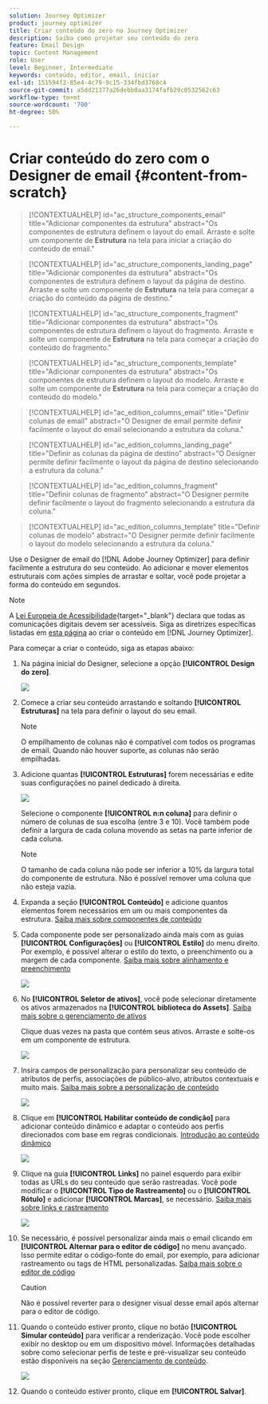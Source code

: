 ```yaml
---
solution: Journey Optimizer
product: journey optimizer
title: Criar conteúdo do zero no Journey Optimizer
description: Saiba como projetar seu conteúdo do zero
feature: Email Design
topic: Content Management
role: User
level: Beginner, Intermediate
keywords: conteúdo, editor, email, iniciar
exl-id: 151594f2-85e4-4c79-9c15-334fbd3768c4
source-git-commit: a5dd21377a26debb0aa3174fafb29c0532562c63
workflow-type: tm+mt
source-wordcount: '700'
ht-degree: 50%

---
```


# Criar conteúdo do zero com o Designer de email {#content-from-scratch}

>[!CONTEXTUALHELP]
>id="ac_structure_components_email"
>title="Adicionar componentes da estrutura"
>abstract="Os componentes de estrutura definem o layout do email. Arraste e solte um componente de **Estrutura** na tela para iniciar a criação do conteúdo de email."

>[!CONTEXTUALHELP]
>id="ac_structure_components_landing_page"
>title="Adicionar componentes da estrutura"
>abstract="Os componentes de estrutura definem o layout da página de destino. Arraste e solte um componente de **Estrutura** na tela para começar a criação do conteúdo da página de destino."

>[!CONTEXTUALHELP]
>id="ac_structure_components_fragment"
>title="Adicionar componentes da estrutura"
>abstract="Os componentes de estrutura definem o layout do fragmento. Arraste e solte um componente de **Estrutura** na tela para começar a criação do conteúdo do fragmento."

>[!CONTEXTUALHELP]
>id="ac_structure_components_template"
>title="Adicionar componentes da estrutura"
>abstract="Os componentes de estrutura definem o layout do modelo. Arraste e solte um componente de **Estrutura** na tela para começar a criação do conteúdo do modelo."


>[!CONTEXTUALHELP]
>id="ac_edition_columns_email"
>title="Definir colunas de email"
>abstract="O Designer de email permite definir facilmente o layout do email selecionando a estrutura da coluna."

>[!CONTEXTUALHELP]
>id="ac_edition_columns_landing_page"
>title="Definir as colunas da página de destino"
>abstract="O Designer permite definir facilmente o layout da página de destino selecionando a estrutura da coluna."

>[!CONTEXTUALHELP]
>id="ac_edition_columns_fragment"
>title="Definir colunas de fragmento"
>abstract="O Designer permite definir facilmente o layout do fragmento selecionando a estrutura da coluna."

>[!CONTEXTUALHELP]
>id="ac_edition_columns_template"
>title="Definir colunas de modelo"
>abstract="O Designer permite definir facilmente o layout do modelo selecionando a estrutura da coluna."


Use o Designer de email do [!DNL Adobe Journey Optimizer] para definir facilmente a estrutura do seu conteúdo. Ao adicionar e mover elementos estruturais com ações simples de arrastar e soltar, você pode projetar a forma do conteúdo em segundos.

>[!NOTE]
>
>A [Lei Europeia de Acessibilidade](https://eur-lex.europa.eu/legal-content/EN/TXT/?uri=CELEX%3A32019L0882){target="_blank"} declara que todas as comunicações digitais devem ser acessíveis. Siga as diretrizes específicas listadas em [esta página](accessible-content.md) ao criar o conteúdo em [!DNL Journey Optimizer].

Para começar a criar o conteúdo, siga as etapas abaixo:

1. Na página inicial do Designer, selecione a opção **[!UICONTROL Design do zero]**.

   ![](assets/email_designer.png)

1. Comece a criar seu conteúdo arrastando e soltando **[!UICONTROL Estruturas]** na tela para definir o layout do seu email.

   >[!NOTE]
   >
   >O empilhamento de colunas não é compatível com todos os programas de email. Quando não houver suporte, as colunas não serão empilhadas.

   <!--Once placed in the email, you cannot move nor remove your components unless there is already a content component or a fragment placed inside. This is not true in AJO - TBC?-->

1. Adicione quantas **[!UICONTROL Estruturas]** forem necessárias e edite suas configurações no painel dedicado à direita.

   ![](assets/email_designer_structure_components.png)

   Selecione o componente **[!UICONTROL n:n coluna]** para definir o número de colunas de sua escolha (entre 3 e 10). Você também pode definir a largura de cada coluna movendo as setas na parte inferior de cada coluna.

   >[!NOTE]
   >
   >O tamanho de cada coluna não pode ser inferior a 10% da largura total do componente de estrutura. Não é possível remover uma coluna que não esteja vazia.

1. Expanda a seção **[!UICONTROL Conteúdo]** e adicione quantos elementos forem necessários em um ou mais componentes da estrutura. [Saiba mais sobre componentes de conteúdo](content-components.md)

1. Cada componente pode ser personalizado ainda mais com as guias **[!UICONTROL Configurações]** ou **[!UICONTROL Estilo]** do menu direito. Por exemplo, é possível alterar o estilo do texto, o preenchimento ou a margem de cada componente. [Saiba mais sobre alinhamento e preenchimento](alignment-and-padding.md)

   ![](assets/email_designer_structure_component.png)

1. No **[!UICONTROL Seletor de ativos]**, você pode selecionar diretamente os ativos armazenados na **[!UICONTROL biblioteca do Assets]**. [Saiba mais sobre o gerenciamento de ativos](../integrations/assets.md)

   Clique duas vezes na pasta que contém seus ativos. Arraste e solte-os em um componente de estrutura.

   ![](assets/email_designer_asset_picker.png)

1. Insira campos de personalização para personalizar seu conteúdo de atributos de perfis, associações de público-alvo, atributos contextuais e muito mais. [Saiba mais sobre a personalização de conteúdo](../personalization/personalize.md)

   ![](assets/email_designer_personalization.png)

1. Clique em **[!UICONTROL Habilitar conteúdo de condição]** para adicionar conteúdo dinâmico e adaptar o conteúdo aos perfis direcionados com base em regras condicionais. [Introdução ao conteúdo dinâmico](../personalization/get-started-dynamic-content.md)

   ![](assets/email_designer_dynamic-content.png)

1. Clique na guia **[!UICONTROL Links]** no painel esquerdo para exibir todas as URLs do seu conteúdo que serão rastreadas. Você pode modificar o **[!UICONTROL Tipo de Rastreamento]** ou o **[!UICONTROL Rótulo]** e adicionar **[!UICONTROL Marcas]**, se necessário. [Saiba mais sobre links e rastreamento](message-tracking.md)

   ![](assets/email_designer_links.png)

1. Se necessário, é possível personalizar ainda mais o email clicando em **[!UICONTROL Alternar para o editor de código]** no menu avançado. Isso permite editar o código-fonte do email, por exemplo, para adicionar rastreamento ou tags de HTML personalizadas. [Saiba mais sobre o editor de código](code-content.md)

   >[!CAUTION]
   >
   >Não é possível reverter para o designer visual desse email após alternar para o editor de código.

1. Quando o conteúdo estiver pronto, clique no botão **[!UICONTROL Simular conteúdo]** para verificar a renderização. Você pode escolher exibir no desktop ou em um dispositivo móvel. Informações detalhadas sobre como selecionar perfis de teste e pré-visualizar seu conteúdo estão disponíveis na seção [Gerenciamento de conteúdo](../content-management/preview-test.md).

   ![](assets/email_designer_simulate_content.png)

1. Quando o conteúdo estiver pronto, clique em **[!UICONTROL Salvar]**.
